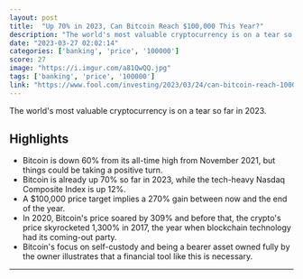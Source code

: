 ```yaml
---
layout: post
title:  "Up 70% in 2023, Can Bitcoin Reach $100,000 This Year?"
description: "The world's most valuable cryptocurrency is on a tear so far in 2023."
date: "2023-03-27 02:02:14"
categories: ['banking', 'price', '100000']
score: 27
image: "https://i.imgur.com/a81QwQQ.jpg"
tags: ['banking', 'price', '100000']
link: "https://www.fool.com/investing/2023/03/24/can-bitcoin-reach-100000-this-year/"
---
```


The world's most valuable cryptocurrency is on a tear so far in 2023.

## Highlights

- Bitcoin is down 60% from its all-time high from November 2021, but things could be taking a positive turn.
- Bitcoin is already up 70% so far in 2023, while the tech-heavy Nasdaq Composite Index is up 12%.
- A $100,000 price target implies a 270% gain between now and the end of the year.
- In 2020, Bitcoin's price soared by 309% and before that, the crypto's price skyrocketed 1,300% in 2017, the year when blockchain technology had its coming-out party.
- Bitcoin's focus on self-custody and being a bearer asset owned fully by the owner illustrates that a financial tool like this is necessary.

---
